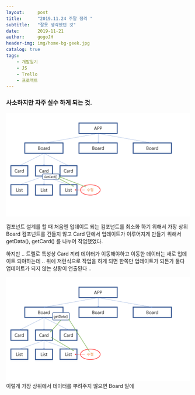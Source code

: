 ```yaml
---
layout:     post
title:      "2019.11.24 주말 정리 "
subtitle:   "잘못 생각했던 것"
date:       2019-11-21
author:     gogoJH
header-img: img/home-bg-geek.jpg
catalog: true
tags:
    - 개발일기
    - JS
    - Trello
    - 프로젝트
---
```

### 사소하지만 자주 실수 하게 되는 것.

![enter image description here](/img/정리2.png)

컴포넌트 설계를 할 때 처음엔 업데이트 되는 컴포넌트를
최소화 하기 위해서 가장 상위 Board 컴포넌트를 건들지 않고
Card 단에서 업데이트가 이루어지게 만들기 위해서 getData(),
getCard() 를 나누어 작업했었다.

하지만 .. 트렐로 특성상 Card 끼리 데이터가 이동해야하고 
이동한 데이터는 새로 업데이트 되야하는데 .. 위에 저런식으로
작업을 하게 되면 한쪽만 업데이트가 되든가 둘다 업데이트가
되지 않는 상황이 연출된다 ..

![enter image description here](/img/정리1.png)
이렇게 가장 상위에서 데이터를 뿌려주지 않으면 Board 밑에

<!--stackedit_data:
eyJoaXN0b3J5IjpbMTMxMDQ5MjU1MCwtMTc5MzkxOTM0NSw3Mz
A5OTgxMTZdfQ==
-->